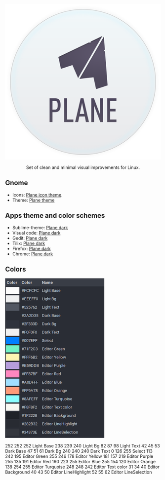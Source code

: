 
<p align="center"><img src="assets/logo.svg"/></p>
<p align="center">Set of clean and minimal visual improvements for Linux.</p>



## Gnome

- Icons: [Plane icon theme](https://github.com/wfpaisa/plane-icon-theme).
- Theme: [Plane theme](https://github.com/wfpaisa/plane-theme)


## Apps theme and color schemes
- Sublime-theme: [Plane dark](https://github.com/wfpaisa/plane-sublime)
- Visual code: [Plane dark](https://github.com/wfpaisa/plane-vscode)
- Gedit: [Plane dark](https://github.com/wfpaisa/plane-gedit)
- Tilix: [Plane dark](https://github.com/wfpaisa/plane-terminal)
- Firefox: [Plane dark](https://addons.mozilla.org/en-US/firefox/addon/plane-dark/)
- Chrome: [Plane dark](https://github.com/wfpaisa/plane/tree/master/assets/chrome/)

## Colors
<p align="left"><img src="assets/colors.png"/></p>


252	252	252	Light Base
238	239	240	Light Bg
82	87	98	Light Text
42	45	53	Dark Base
47	51	61	Dark Bg
240	240	240	Dark Text
0	126	255	Select
113	242	195	Editor Green
255	246	178	Editor Yellow
181	157	219	Editor Purple
255	135	191	Editor Red
160	223	255	Editor Blue
255	154	120	Editor Orange
138	254	255	Editor Turquoise
248	248	242	Editor Text color
31	34	40	Editor Background
40	43	50	Editor LineHighlight
52	55	62	Editor LineSelection
